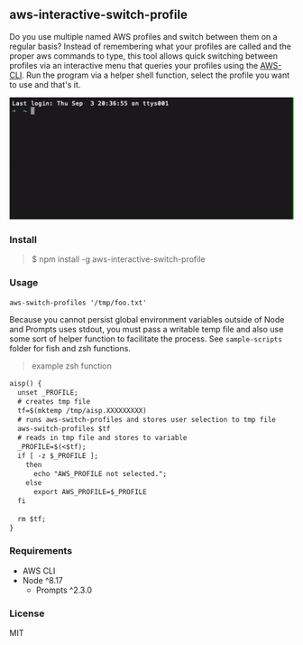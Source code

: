 ## aws-interactive-switch-profile

Do you use multiple named AWS profiles and switch between them on a regular basis? Instead of
remembering what your profiles are called and the proper aws commands to type, this tool allows quick switching between profiles via an interactive menu that queries your profiles using the [AWS-CLI](https://aws.amazon.com/cli/). Run the program via a helper shell function, select the profile you want to use and that's it.

![aws-interactive-switch-profile demo](https://raw.githubusercontent.com/notacoat/project-media/master/aws-interactive-switch-profile.gif)

### Install

> $ npm install -g aws-interactive-switch-profile

### Usage

`aws-switch-profiles '/tmp/foo.txt'`

Because you cannot persist global environment variables outside of Node and Prompts uses stdout, you must pass a writable temp file and also use some sort of helper function to facilitate the process.  See `sample-scripts` folder for fish and zsh functions.

> example zsh function
```
aisp() {
  unset _PROFILE;
  # creates tmp file
  tf=$(mktemp /tmp/aisp.XXXXXXXXX)
  # runs aws-switch-profiles and stores user selection to tmp file
  aws-switch-profiles $tf
  # reads in tmp file and stores to variable
  _PROFILE=$(<$tf);
  if [ -z $_PROFILE ];
    then
      echo "AWS_PROFILE not selected.";
    else
      export AWS_PROFILE=$_PROFILE
  fi

  rm $tf;
}
```

### Requirements

- AWS CLI
- Node ^8.17
  - Prompts ^2.3.0

### License
MIT


